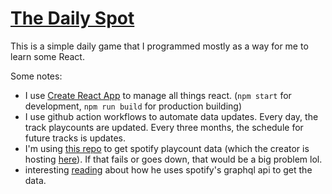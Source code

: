 # [The Daily Spot](https://gradylynn.com/dailyspot)
This is a simple daily game that I programmed mostly as a way for me to learn some React.

Some notes:
- I use [Create React App](https://github.com/facebook/create-react-app) to manage all things react.
(`npm start` for development, `npm run build` for production building)
- I use github action workflows to automate data updates. Every day, the track playcounts are updated.
Every three months, the schedule for future tracks is updates.
- I'm using [this repo](https://github.com/entriphy/sp-playcount) to get spotify playcount data
(which the creator is hosting [here](https://api.t4ils.dev/)). If that fails or goes down, that would be a big problem lol.
- interesting [reading](https://github.com/entriphy/sp-playcount-librespot/issues/28) about how he uses spotify's graphql api to get the data.
